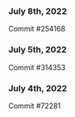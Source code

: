 ### July 8th, 2022

Commit #254168

### July 5th, 2022

Commit #314353


### July 4th, 2022

Commit #72281
